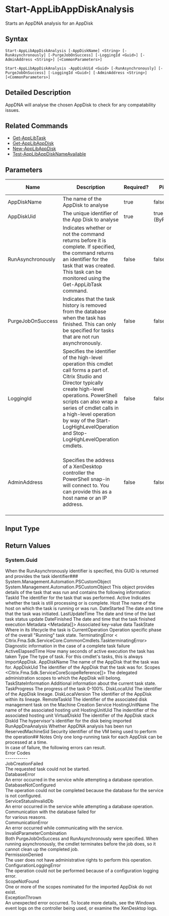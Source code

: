 ﻿# Start-AppLibAppDiskAnalysis

   Starts an AppDNA analysis for an AppDisk

## Syntax
```
Start-AppLibAppDiskAnalysis [-AppDiskName] <String> [-RunAsynchronously] [-PurgeJobOnSuccess] [-LoggingId <Guid>] [-AdminAddress <String>] [<CommonParameters>]

Start-AppLibAppDiskAnalysis -AppDiskUid <Guid> [-RunAsynchronously] [-PurgeJobOnSuccess] [-LoggingId <Guid>] [-AdminAddress <String>] [<CommonParameters>]
```

## Detailed Description
   AppDNA will analyse the chosen AppDisk to check for any compatability issues.

## Related Commands
  * [Get-AppLibTask](Get-AppLibTask/)
  * [Get-AppLibAppDisk](Get-AppLibAppDisk/)
  * [New-AppLibAppDisk](New-AppLibAppDisk/)
  * [Test-AppLibAppDiskNameAvailable](Test-AppLibAppDiskNameAvailable/)
## Parameters

| Name   | Description | Required? | Pipeline Input | Default Value |
| --- | --- | --- | --- | --- |
| AppDiskName | The name of the AppDisk to analyse | true | false |  |
| AppDiskUid | The unique identifier of the App Disk to analyse | true | true (ByPropertyName) |  |
| RunAsynchronously | Indicates whether or not the command returns before it is complete. If specified, the command returns an identifier for the task that was created. This task can be monitored using the Get-AppLibTask command. | false | false | false |
| PurgeJobOnSuccess | Indicates that the task history is removed from the database when the task has finished. This can only be specified for tasks that are not run asynchronously. | false | false |  |
| LoggingId | Specifies the identifier of the high-level operation this cmdlet call forms a part of. Citrix Studio and Director typically create high-level operations. PowerShell scripts can also wrap a series of cmdlet calls in a high-level operation by way of the Start-LogHighLevelOperation and Stop-LogHighLevelOperation cmdlets. | false | false |  |
| AdminAddress | Specifies the address of a XenDesktop controller the PowerShell snap-in will connect to. You can provide this as a host name or an IP address. | false | false | Localhost. Once a value is provided by any cmdlet, this value becomes the default. |

## Input Type
### 
   
## Return Values
### System.Guid
   When the RunAsynchronously identifier is specified, this GUID is returned and provides the task identifier### System.Management.Automation.PSCustomObject
   System.Management.Automation.PSCustomObject This object provides details of the task that was run and contains the following information:<br>TaskId <Guid> The identifier for the task that was performed. Active <Boolean> Indicates whether the task is still processing or is complete. Host <string> The name of the host on which the task is running or was run. DateStarted <DateTime> The date and time that the task was initiated. LastUpdateTime <DateTime> The date and time of the last task status update DateFinished <DateTime> The date and time that the task finished execution Metadata <Metadata[]> Associated key-value data TaskState <string> Where in its lifecycle the task is CurrentOperation <string> Operation specific phase of the overall "Running" task state. TerminatingError < Citrix.Fma.Sdk.ServiceCore.CommonCmdlets.TaskterminatingError> Diagnostic information in the case of a complete task failure ActiveElapsedTime <int> How many seconds of active execution the task has taken Type <string> The type of task. For this cmdlet's tasks, this is always ImportAppDisk. AppDiskName <string> The name of the AppDisk that the task was for. AppDiskUid <string> The identifier of the AppDisk that the task was for. Scopes <Citrix.Fma.Sdk.ServiceCoreScopeReference[]> The delegated administration scopes to which the AppDisk will belong. TaskStateInformation <string> Additional information about the current task state. TaskProgress <double> The progress of the task 0-100%. DiskLocalUid <Guid> The identifier of the AppDisk lineage. DiskLocalVersion <Guid> The identifier of the AppDisk within its lineage. RemoteTaskId <Guid> The identifier of the associated disk management task on the Machine Creation Service HostingUnitName <string> The name of the associated hosting unit HostingUnitUid <Guid> The indentifier of the associated hosting unit VirtualDiskId <Guid> The identifier of the AppDisk stack DiskId <string> The hypervisor's identifier for the disk being imported RunAppDnaAnalysis <bool> Whether AppDNA analysis has been run ReservedMachineSid  <string> Security identifier of the VM being used to perform the operation## Notes
   Only one long-running task for each AppDisk can be processed at a time.<br>    In case of failure, the following errors can result.<br>    Error Codes<br>    -----------<br>    JobCreationFailed<br>    The requested task could not be started.<br>    DatabaseError<br>    An error occurred in the service while attempting a database operation.<br>    DatabaseNotConfigured<br>    The operation could not be completed because the database for the service is not configured.<br>    ServiceStatusInvalidDb<br>    An error occurred in the service while attempting a database operation. Communication with the database failed for<br>    for various reasons.<br>    CommunicationError<br>    An error occurred while communicating with the service.<br>    InvalidParameterCombination<br>    Both PurgeJobOnSuccess and RunAsynchronously were specified. When running asynchronously, the cmdlet terminates before the job does, so it cannot clean up the completed job.<br>    PermissionDenied<br>    The user does not have administrative rights to perform this operation.<br>    ConfigurationLoggingError<br>    The operation could not be performed because of a configuration logging error.<br>    ScopeNotFound<br>    One or more of the scopes nominated for the imported AppDisk do not exist.<br>    ExceptionThrown<br>    An unexpected error occurred. To locate more details, see the Windows event logs on the controller being used, or examine the XenDesktop logs.

